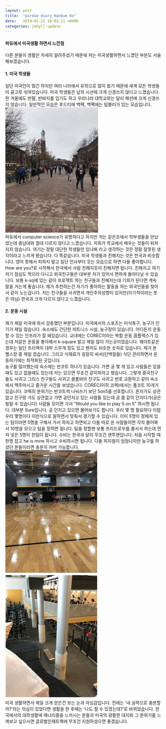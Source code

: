 ```yaml
---
layout: post
title:  "purdue diary_Hanbum Ko"
date:   2019-02-21 18:02:11 +0900
categories: jekyll update
---
```


<p>
    <h4>퍼듀에서 미국생활 하면서 느낀점</h4>
다른 분들이 생활은 자세히 알려주셨기 때문에 저는 미국생활하면서 느꼈던 부분도 서술해보겠습니다.
</p>
<p>
<h4>
    1. 미국 학생들
</h4>
일단 미국인이 많긴 하지만 여러 나라에서 유학으로 많이 왔기 때문에 세계 모든 학생들이 골고루 섞여있습니다. 미국 학생들은 남의 시선에 크게 신경쓰지 않다고 느꼈습니다. 한 겨울에도 반팔, 반바지를 입기도 하고 우리나라 대학교와는 달리 패션에 크게 신경쓰지 않습니다. 일반적인 모습은 후드티에 백팩, 백팩에는 텀블러가 있는 모습입니다.<br/>
<img src="https://raw.githubusercontent.com/leeeeeelee/leeeeeelee.github.io/master/imgs/k_1.jpg" alt="k1.jpg"><br/>
퍼듀에서 computer science가 유명하다고 하지만 저는 같은조에서 학부생들을 만났었는데 충남대와 절대 다르지 않다고 느꼈습니다. 저희가 학교에서 배우는 것들이 뒤처지지 않습니다. 여기는 정말 대단한 학생들만 있나봐 라고 생각하는 것은 정말 잘못된 생각이라고 느끼게 됐습니다. 다 똑같습니다. 미국 학생들과 친해지는 것은 한국과 비슷합니다. 영어 못해서 피하지 말고 일단 인사부터 웃는 모습으로 하면 다들 좋아합니다. How are you?로 시작해서 한국에서 사람 친해지듯이 친해지면 됩니다. 친해지고 여기저기 점심도 먹으러 다니고 외국친구들은 대부분 차가 있어서 편하게 돌아다닐 수 있습니다. 보통 k-sq에 있는 같이 프로젝트 하는 친구들과 친해지는데 기회가 된다면 계속 말을 거는게 좋습니다. 제가 추천하는건 자기가 좋아하는 활동을 하는 외국인들을 찾아서 같이 노는겁니다. 저는 친구들을 사귀면서 개인주의성향이 있지만(이기적이라는 뜻은 아님) 한국과 크게 다르지 않다고 느꼈습니다.</p>
<p>
    <h4>
    2. 운동 시설
</h4>
제가 제일 미국에 와서 감동했던 부분입니다. 미국에서의 스포츠는 미식축구, 농구가 인기가 제일 많습니다. 숙소에도 간단한 피트니스 시설, 농구장이 있습니다. 어디든지 운동할 수 있는 인프라가 잘 돼있습니다. 교내에는 COREC이라는 복합 운동 콤플렉스가 있는데 저같은 운동을 좋아해서 k-square 말고 제일 많이 가는곳이었습니다. 웨이트같은 경우는 일단 프리렉이 대략 스무개 정도 있고 벤치도 비슷한 숫자로 있습니다. 제가 본 헬스장 중 제일 컸습니다. 그리고 식재료가 굉장히 싸서(단백질들) 식단 관리하면서 운동하기에는 최적화된 곳입니다.<br/>
농구를 많이했는데 숙소에는 반코트 하나가 있습니다. 가면 공 몇 개 있고 사람들은 있을때도 있고 없을때도 있는데 저는 있으면 무조건 같이하자고 했습니다. 그렇게 중국친구들도 사귀고 그리스 친구들도 사귀고 콜롬비아 친구도 사귀고 번호 교환하고 같이 숙소에서 맥주마시고 즐거운 시간을 보냈습니다. COREC(이하 코렉)에서는 풀코트 10개가 있습니다. 코렉의 분위기는 반코트씩 나눠쓰기 보단 5on5를 선호합니다. 혼자가도 상관없고 친구랑 가도 상관없고 가면 공던지고 있는 사람들 있는데 공 좀 같이 던지다가(공은 빌릴 수 있습니다) 사람들 모이면 가서 “Would you like to play 5 on 5” 하시면 됩니다. 대부분 Sure입니다. 공 던지고 있으면 물어보기도 합니다. 우리 몇 명 필요하다 이럼 우리 몇명이다 이런식으로 말하면서 맞춰서 경기할 수 있습니다. 이미 5명이 정해져 있는 팀이라면 5명을 구해서 가서 하자고 하면되고 다들 따로 온 사람들이면 각자 물어봐서 10명을 모으고 팀을 정하면 됩니다. 팀을 정할땐 보통 프리드로우를 줄서서 하는데 먼저 넣은 5명이 한팀이 됩니다. 수비는 한국과 달리 무조건 맨투맨입니다. 처음 시작할 때 한명 잡고 he is mine 하시고 수비하시면 됩니다. 다들 피지컬이 엄청나지만 농구를 하셨던 분들이라면 충분히 커버 가능합니다.
<div float="left"><img src="https://raw.githubusercontent.com/leeeeeelee/leeeeeelee.github.io/master/imgs/k_2.jpg" width="300" alt="k_2.jpg">
    <img src="https://raw.githubusercontent.com/leeeeeelee/leeeeeelee.github.io/master/imgs/k_3.jpg" width="300" alt="k_3.jpg">
</div>
미국 생활하면서 제일 크게 얻은건 보는 눈과 자심감입니다. 전에는 ‘내 실력으로 충분할까?’라는 의심이 있었다면 생활을 한 후에는 ‘나도 할 수 있겠는데?’로 바뀌었습니다. 한국에서의 대학생활에 매너리즘을 느끼시는 분들과 미국의 광활한 대지와 그 분위기를 느껴보고 싶으시면 글로벌인재트랙에 무조건 지원하셨으면 좋겠습니다.
</p>